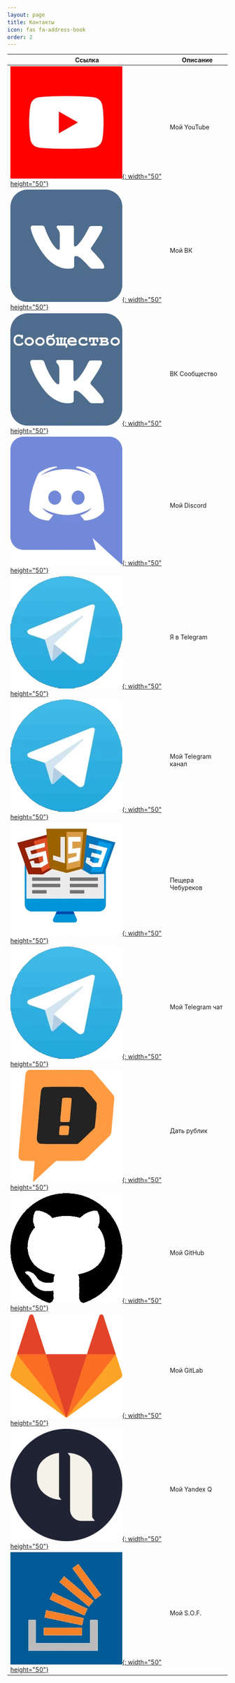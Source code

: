 ```yaml
---
layout: page
title: Контакты
icon: fas fa-address-book
order: 2
---
```


| Ссылка                                                                                                                                   | Описание           |
| ---------------------------------------------------------------------------------------------------------------------------------------- | ------------------ |
| [![Youtube](/uploads/icons/youtube.webp){: width="50" height="50"}](https://www.youtube.com/channel/UC7hhejQ7G0X9ZqskzwV7sNA)            | Мой YouTube        |
| [![ВК](/uploads/icons/vk.webp){: width="50" height="50"}](https://vk.com/ivanchai6)                                                      | Мой ВК             |
| [![Сообщество ВК](/uploads/icons/vksoob.webp){: width="50" height="50"}](https://vk.com/ivanchaismeh)                                    | ВК Сообщество      |
| [![Дискорд](/uploads/icons/discord.webp){: width="50" height="50"}](https://discord.gg/3zvBzgaw2P)                                       | Мой Discord        |
| [![Мой ЛС в телеграм](/uploads/icons/telegram.webp){: width="50" height="50"}](https://t.me/ivanchai6iv)                                 | Я в Telegram       |
| [![Мой телеграм канал](/uploads/icons/telegram.webp){: width="50" height="50"}](https://t.me/ivanchaigroop)                              | Мой Telegram канал |
| [![Пещера Чебуреков](/uploads/icons/simplefront.webp){: width="50" height="50"}](https://t.me/dreamDevTeam)                              | Пещера Чебуреков   |
| [![Мой телеграм чат](/uploads/icons/telegram.webp){: width="50" height="50"}](https://t.me/ivanchaitalk)                                 | Мой Telegram чат   |
| [![Донат](/uploads/icons/donationalerts.webp){: width="50" height="50"}](https://www.donationalerts.com/r/seryibaran)                    | Дать рублик        |
| [![ГитХаб](/uploads/icons/github.webp){: width="50" height="50"}](https://github.com/SeryiBaran)                                         | Мой GitHub         |
| [![ГитЛаб](/uploads/icons/gitlab.webp){: width="50" height="50"}](https://gitlab.com/SeryiBaran)                                         | Мой GitLab         |
| [![Яндекс Кью](/uploads/icons/yandexq.webp){: width="50" height="50"}](https://yandex.ru/q/profile/y6dm92f22mkqh04h3v4b1rv6er/)          | Мой Yandex Q       |
| [![Стак Овер Флов](/uploads/icons/stackoverflow.webp){: width="50" height="50"}](https://ru.stackoverflow.com/users/418945/seryibananan) | Мой S.O.F.         |
